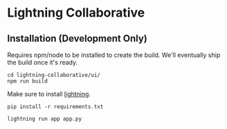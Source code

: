 # Lightning Collaborative

## Installation (Development Only)

Requires npm/node to be installed to create the build. We'll eventually ship the build once it's ready.

```
cd lightning-collaborative/ui/
npm run build
```

Make sure to install [lightning](https://github.com/PyTorchLightning/lightning#installing-the-latest-release).

```
pip install -r requirements.txt
```

```
lightning run app app.py
```
